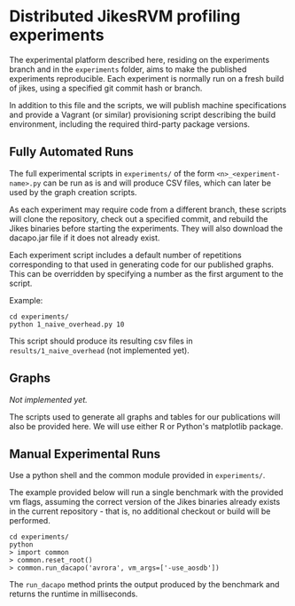 # Distributed JikesRVM profiling experiments

The experimental platform described here, residing on the experiments branch and
in the `experiments` folder, aims to make the published experiments
reproducible. Each experiment is normally run on a fresh build of jikes, using a
specified git commit hash or branch.

In addition to this file and the scripts, we will publish machine specifications
and provide a Vagrant (or similar) provisioning script describing the build
environment, including the required third-party package versions.

## Fully Automated Runs

The full experimental scripts in `experiments/` of the form
`<n>_<experiment-name>.py` can be run as is and will produce CSV files, which
can later be used by the graph creation scripts.

As each experiment may require code from a different branch, these scripts will
clone the repository, check out a specified commit, and rebuild the Jikes
binaries before starting the experiments. They will also download the dacapo.jar
file if it does not already exist.

Each experiment script includes a default number of repetitions corresponding to
that used in generating code for our published graphs. This can be overridden by
specifying a number as the first argument to the script.

Example:

```
cd experiments/
python 1_naive_overhead.py 10
```

This script should produce its resulting csv files in `results/1_naive_overhead` (not implemented yet).

## Graphs

_Not implemented yet._

The scripts used to generate all graphs and tables for our publications will also be provided here. We will use either R or Python's matplotlib package.

## Manual Experimental Runs

Use a python shell and the common module provided in `experiments/`.

The example provided below will run a single benchmark with the provided vm
flags, assuming the correct version of the Jikes binaries already exists in the
current repository - that is, no additional checkout or build will be performed.

```
cd experiments/
python
> import common
> common.reset_root()
> common.run_dacapo('avrora', vm_args=['-use_aosdb'])
```

The `run_dacapo` method prints the output produced by the benchmark and returns
the runtime in milliseconds.
